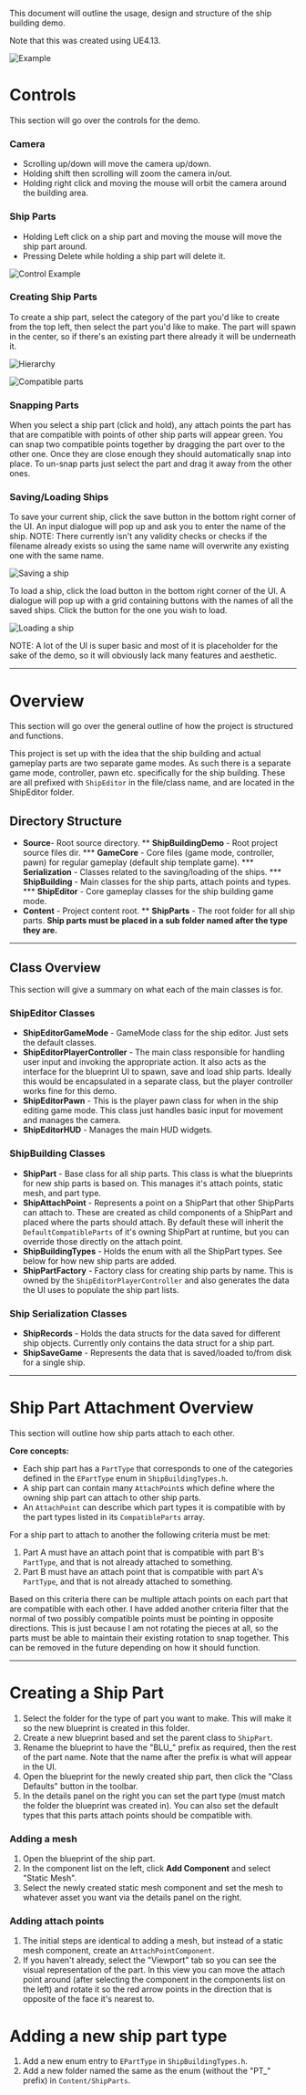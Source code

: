 This document will outline the usage, design and structure of the ship building demo.

Note that this was created using UE4.13.

![Example](Images/Example.PNG)

# Controls
This section will go over the controls for the demo.

### Camera
* Scrolling up/down will move the camera up/down.
* Holding shift then scrolling will zoom the camera in/out.
* Holding right click and moving the mouse will orbit the camera around the building area.

### Ship Parts
* Holding Left click on a ship part and moving the mouse will move the ship part around.
* Pressing Delete while holding a ship part will delete it.

![Control Example](Images/Example2.PNG)

### Creating Ship Parts
To create a ship part, select the category of the part you'd like to create from the top left, then select the part you'd like to make. The part will spawn in the center, so if there's an existing part there already it will be underneath it.

![Hierarchy](Images/CockpitHierachy.PNG)

![Compatible parts](Images/CockpitCompatibleParts.PNG)

### Snapping Parts
When you select a ship part (click and hold), any attach points the part has that are compatible with points of other ship parts will appear green. You can snap two compatible points together by dragging the part over to the other one. Once they are close enough they should automatically snap into place.
To un-snap parts just select the part and drag it away from the other ones.

### Saving/Loading Ships
To save your current ship, click the save button in the bottom right corner of the UI. An input dialogue will pop up and ask you to enter the name of the ship.
NOTE: There currently isn't any validity checks or checks if the filename already exists so using the same name will overwrite any existing one with the same name.

![Saving a ship](Images/Saving.PNG)

To load a ship, click the load button in the bottom right corner of the UI. A dialogue will pop up with a grid containing buttons with the names of all the saved ships. Click the button for the one you wish to load.

![Loading a ship](Images/Loading.PNG)

NOTE: A lot of the UI is super basic and most of it is placeholder for the sake of the demo, so it will obviously lack many features and aesthetic.

---

# Overview
This section will go over the general outline of how the project is structured and functions.

This project is set up with the idea that the ship building and actual gameplay parts are two separate game modes. As such there is a separate game mode, controller, pawn etc. specifically for the ship building. These are all prefixed with `ShipEditor` in the file/class name, and are located in the ShipEditor folder.

## Directory Structure
* **Source**- Root source directory.
** **ShipBuildingDemo** - Root project source files dir.
*** **GameCore** - Core files (game mode, controller, pawn) for regular gameplay (default ship template game).
*** **Serialization** - Classes related to the saving/loading of the ships.
*** **ShipBuilding** - Main classes for the ship parts, attach points and types.
*** **ShipEditor** - Core gameplay classes for the ship building game mode.
* **Content** - Project content root.
** **ShipParts** - The root folder for all ship parts. __Ship parts **must** be placed in a sub folder named after the type they are.__

---
## Class Overview
This section will give a summary on what each of the main classes is for.

### ShipEditor Classes
* **ShipEditorGameMode** - GameMode class for the ship editor. Just sets the default classes.
* **ShipEditorPlayerController** - The main class responsible for handling user input and invoking the appropriate action. It also acts as the interface for the blueprint UI to spawn, save and load ship parts. Ideally this would be encapsulated in a separate class, but the player controller works fine for this demo.
* **ShipEditorPawn** - This is the player pawn class for when in the ship editing game mode. This class just handles basic input for movement and manages the camera.
* **ShipEditorHUD** - Manages the main HUD widgets.

### ShipBuilding Classes
* **ShipPart** - Base class for all ship parts. This class is what the blueprints for new ship parts is based on. This manages it's attach points, static mesh, and part type.
* **ShipAttachPoint** - Represents a point on a ShipPart that other ShipParts can attach to. These are created as child components of a ShipPart and placed where the parts should attach. By default these will inherit the `DefaultCompatibleParts` of it's owning ShipPart at runtime, but you can override those directly on the attach point.
* **ShipBuildingTypes** - Holds the enum with all the ShipPart types. See below for how new ship parts are added.
* **ShipPartFactory** - Factory class for creating ship parts by name. This is owned by the `ShipEditorPlayerController` and also generates the data the UI uses to populate the ship part lists.

### Ship Serialization Classes
* **ShipRecords** - Holds the data structs for the data saved for different ship objects. Currently only contains the data struct for a ship part.
* **ShipSaveGame** - Represents the data that is saved/loaded to/from disk for a single ship.

----
# Ship Part Attachment Overview
This section will outline how ship parts attach to each other.

**Core concepts:**
* Each ship part has a `PartType` that corresponds to one of the categories defined in the `EPartType` enum in `ShipBuildingTypes.h`.
* A ship part can contain many `AttachPoint`s which define where the owning ship part can attach to other ship parts.
* An `AttachPoint` can describe which part types it is compatible with by the part types listed in its `CompatibleParts` array.

For a ship part to attach to another the following criteria must be met:
1. Part A must have an attach point that is compatible with part B's `PartType`, and that is not already attached to something.
2. Part B must have an attach point that is compatible with part A's `PartType`, and that is not already attached to something.

Based on this criteria there can be multiple attach points on each part that are compatible with each other. I have added another criteria filter that the normal of two possibly compatible points must be pointing in opposite directions. This is just because I am not rotating the pieces at all, so the parts must be able to maintain their existing rotation to snap together. This can be removed in the future depending on how it should function.

----
# Creating a Ship Part
1. Select the folder for the type of part you want to make. This will make it so the new blueprint is created in this folder.
2. Create a new blueprint based and set the parent class to `ShipPart`.
3. Rename the blueprint to have the "BLU_" prefix as required, then the rest of the part name. Note that the name after the prefix is what will appear in the UI.
4. Open the blueprint for the newly created ship part, then click the "Class Defaults" button in the toolbar.
5. In the details panel on the right you can set the part type (must match the folder the blueprint was created in). You can also set the default types that this parts attach points should be compatible with.

### Adding a mesh
1. Open the blueprint of the ship part.
2. In the component list on the left, click **Add Component** and select "Static Mesh".
3. Select the newly created static mesh component and set the mesh to whatever asset you want via the details panel on the right.

### Adding attach points
1. The initial steps are identical to adding a mesh, but instead of a static mesh component, create an `AttachPointComponent`.
2. If you haven't already, select the "Viewport" tab so you can see the visual representation of the part. In this view you can move the attach point around (after selecting the component in the components list on the left) and rotate it so the red arrow points in the direction that is opposite of the face it's nearest to.


# Adding a new ship part type
1. Add a new enum entry to `EPartType` in `ShipBuildingTypes.h`.
2. Add a new folder named the same as the enum (without the "PT_" prefix) in `Content/ShipParts`.